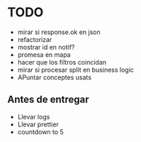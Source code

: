 # TODO

- mirar si response.ok en json
- refactorizar
- mostrar id en notif?
- promesa en mapa
- hacer que los filtros coincidan
- mirar si procesar split en business logic
- APuntar conceptes usats

## Antes de entregar

- Llevar logs
- Llevar prettier
- countdown to 5
